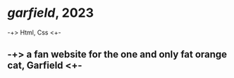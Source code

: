 # _garfield_, 2023
-+> Html, Css <+-
## -+> a fan website for the one and only fat orange cat, Garfield <+-
